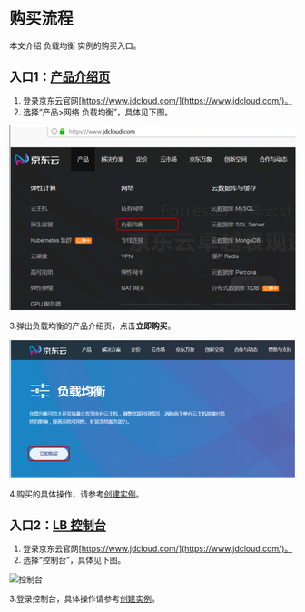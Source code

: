 # 购买流程

本文介绍 负载均衡 实例的购买入口。

## 入口1：[产品介绍页](https://www.jdcloud.com/products/loadbalance)
1. 登录京东云官网[https://www.jdcloud.com/](https://www.jdcloud.com/)。
2. 选择“产品>网络 负载均衡”，具体见下图。

![ALB](../../../../image/Networking/ALB/ALB-011.png)

3.弹出负载均衡的产品介绍页，点击**立即购买**。

![ALB-buy](../../../../image/Networking/ALB/ALB-012.png)

4.购买的具体操作，请参考[创建实例](../../../../documentation/Networking/Load-Balancer/Operation-Guide/Create-ALB-Instance.md)。

## 入口2：[LB 控制台](https://console.jdcloud.com/host/loadBalance/list)

1. 登录京东云官网[https://www.jdcloud.com/](https://www.jdcloud.com/)。
2. 选择“控制台”，具体见下图。

![控制台](../../../../image/Networking/ALB/console-buy.png)

3.登录控制台，具体操作请参考[创建实例](../../../../documentation/Networking/Load-Balancer/Operation-Guide/Create-ALB-Instance.md)。
